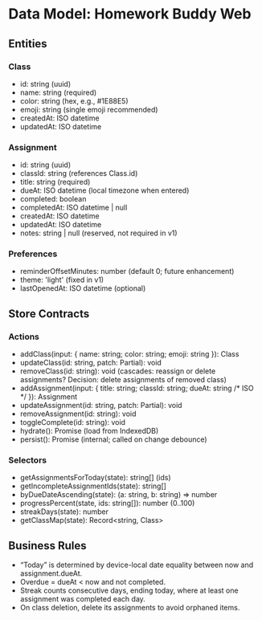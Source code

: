# Data Model: Homework Buddy Web

## Entities

### Class
- id: string (uuid)
- name: string (required)
- color: string (hex, e.g., #1E88E5)
- emoji: string (single emoji recommended)
- createdAt: ISO datetime
- updatedAt: ISO datetime

### Assignment
- id: string (uuid)
- classId: string (references Class.id)
- title: string (required)
- dueAt: ISO datetime (local timezone when entered)
- completed: boolean
- completedAt: ISO datetime | null
- createdAt: ISO datetime
- updatedAt: ISO datetime
- notes: string | null (reserved, not required in v1)

### Preferences
- reminderOffsetMinutes: number (default 0; future enhancement)
- theme: 'light' (fixed in v1)
- lastOpenedAt: ISO datetime (optional)

## Store Contracts

### Actions
- addClass(input: { name: string; color: string; emoji: string }): Class
- updateClass(id: string, patch: Partial<Class>): void
- removeClass(id: string): void (cascades: reassign or delete assignments? Decision: delete assignments of removed class)
- addAssignment(input: { title: string; classId: string; dueAt: string /* ISO */ }): Assignment
- updateAssignment(id: string, patch: Partial<Assignment>): void
- removeAssignment(id: string): void
- toggleComplete(id: string): void
- hydrate(): Promise<void> (load from IndexedDB)
- persist(): Promise<void> (internal; called on change debounce)

### Selectors
- getAssignmentsForToday(state): string[] (ids)
- getIncompleteAssignmentIds(state): string[]
- byDueDateAscending(state): (a: string, b: string) => number
- progressPercent(state, ids: string[]): number (0..100)
- streakDays(state): number
- getClassMap(state): Record<string, Class>

## Business Rules
- “Today” is determined by device-local date equality between now and assignment.dueAt.
- Overdue = dueAt < now and not completed.
- Streak counts consecutive days, ending today, where at least one assignment was completed each day.
- On class deletion, delete its assignments to avoid orphaned items.

